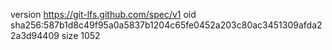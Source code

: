 version https://git-lfs.github.com/spec/v1
oid sha256:587b1d8c49f95a0a5837b1204c65fe0452a203c80ac3451309afda22a3d94409
size 1052
